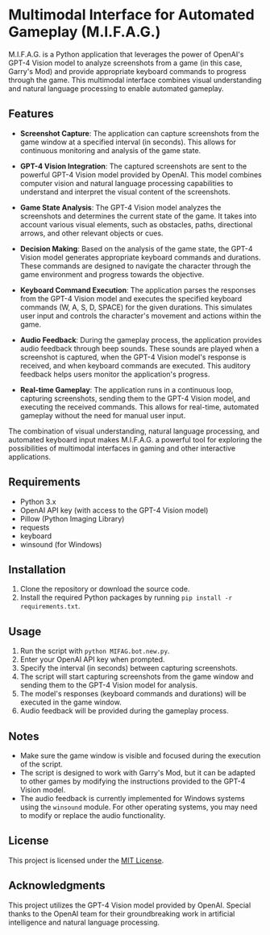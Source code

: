 # Multimodal Interface for Automated Gameplay (M.I.F.A.G.)

M.I.F.A.G. is a Python application that leverages the power of OpenAI's GPT-4 Vision model to analyze screenshots from a game (in this case, Garry's Mod) and provide appropriate keyboard commands to progress through the game. This multimodal interface combines visual understanding and natural language processing to enable automated gameplay.

## Features

- **Screenshot Capture**: The application can capture screenshots from the game window at a specified interval (in seconds). This allows for continuous monitoring and analysis of the game state.

- **GPT-4 Vision Integration**: The captured screenshots are sent to the powerful GPT-4 Vision model provided by OpenAI. This model combines computer vision and natural language processing capabilities to understand and interpret the visual content of the screenshots.

- **Game State Analysis**: The GPT-4 Vision model analyzes the screenshots and determines the current state of the game. It takes into account various visual elements, such as obstacles, paths, directional arrows, and other relevant objects or cues.

- **Decision Making**: Based on the analysis of the game state, the GPT-4 Vision model generates appropriate keyboard commands and durations. These commands are designed to navigate the character through the game environment and progress towards the objective.

- **Keyboard Command Execution**: The application parses the responses from the GPT-4 Vision model and executes the specified keyboard commands (W, A, S, D, SPACE) for the given durations. This simulates user input and controls the character's movement and actions within the game.

- **Audio Feedback**: During the gameplay process, the application provides audio feedback through beep sounds. These sounds are played when a screenshot is captured, when the GPT-4 Vision model's response is received, and when keyboard commands are executed. This auditory feedback helps users monitor the application's progress.

- **Real-time Gameplay**: The application runs in a continuous loop, capturing screenshots, sending them to the GPT-4 Vision model, and executing the received commands. This allows for real-time, automated gameplay without the need for manual user input.

The combination of visual understanding, natural language processing, and automated keyboard input makes M.I.F.A.G. a powerful tool for exploring the possibilities of multimodal interfaces in gaming and other interactive applications.

## Requirements

- Python 3.x
- OpenAI API key (with access to the GPT-4 Vision model)
- Pillow (Python Imaging Library)
- requests
- keyboard
- winsound (for Windows)

## Installation

1. Clone the repository or download the source code.
2. Install the required Python packages by running `pip install -r requirements.txt`.

## Usage

1. Run the script with `python MIFAG.bot.new.py`.
2. Enter your OpenAI API key when prompted.
3. Specify the interval (in seconds) between capturing screenshots.
4. The script will start capturing screenshots from the game window and sending them to the GPT-4 Vision model for analysis.
5. The model's responses (keyboard commands and durations) will be executed in the game window.
6. Audio feedback will be provided during the gameplay process.

## Notes

- Make sure the game window is visible and focused during the execution of the script.
- The script is designed to work with Garry's Mod, but it can be adapted to other games by modifying the instructions provided to the GPT-4 Vision model.
- The audio feedback is currently implemented for Windows systems using the `winsound` module. For other operating systems, you may need to modify or replace the audio functionality.

## License

This project is licensed under the [MIT License](LICENSE).

## Acknowledgments

This project utilizes the GPT-4 Vision model provided by OpenAI. Special thanks to the OpenAI team for their groundbreaking work in artificial intelligence and natural language processing.
